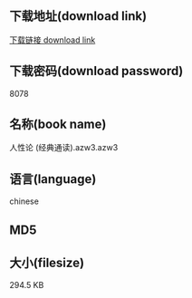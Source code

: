 ## 下载地址(download link)
[下载链接 download link](https://tutu365.netlify.app/?s=%E4%BA%BA%E6%80%A7%E8%AE%BA+%28%E7%BB%8F%E5%85%B8%E9%80%9A%E8%AF%BB%29.azw3)

## 下载密码(download password)
8078

## 名称(book name)
人性论 (经典通读).azw3.azw3

## 语言(language)
chinese

## MD5


## 大小(filesize)
294.5 KB
